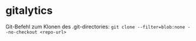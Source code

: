 # gitalytics

Git-Befehl zum Klonen des .git-directories: `git clone --filter=blob:none --no-checkout <repo-url>`
